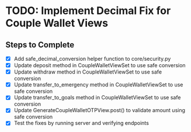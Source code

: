 # TODO: Implement Decimal Fix for Couple Wallet Views

## Steps to Complete
- [x] Add safe_decimal_conversion helper function to core/security.py
- [x] Update deposit method in CoupleWalletViewSet to use safe conversion
- [x] Update withdraw method in CoupleWalletViewSet to use safe conversion
- [x] Update transfer_to_emergency method in CoupleWalletViewSet to use safe conversion
- [x] Update transfer_to_goals method in CoupleWalletViewSet to use safe conversion
- [x] Update GenerateCoupleWalletOTPView.post() to validate amount using safe conversion
- [x] Test the fixes by running server and verifying endpoints
